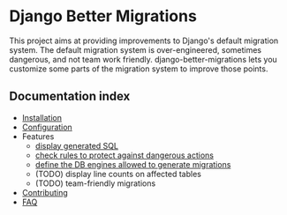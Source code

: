 Django Better Migrations
========================

This project aims at providing improvements to Django's default migration system.
The default migration system is over-engineered, sometimes dangerous, and not team
work friendly. django-better-migrations lets you customize some parts of the
migration system to improve those points.


Documentation index
-------------------

- [Installation](./installation.md)
- [Configuration](./configuration.md)
- Features
  - [display generated SQL](./features/display_generated_sql.md)
  - [check rules to protect against dangerous actions](./features/check_rules_to_protect_against_dangerous_actions.md)
  - [define the DB engines allowed to generate migrations](./features/define_the_db_engines_allowed_to_generate_migrations.md)
  - (TODO) display line counts on affected tables
  - (TODO) team-friendly migrations
- [Contributing](./contributing.md)
- [FAQ](./faq.md)
